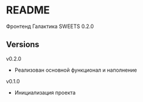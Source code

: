 # README #

Фронтенд Галактика SWEETS 0.2.0


## Versions ##

v0.2.0

- Реализован основной функционал и наполнение

v0.1.0

- Инициализация проекта